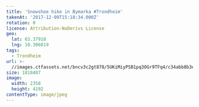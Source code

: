 ```yaml
---
title: 'Snowshoe hike in Bymarka #Trondheim'
takenAt: '2017-12-09T15:18:34.000Z'
rotation: 0
license: Attribution-NoDerivs License
geo:
  lat: 63.37918
  lng: 10.306019
tags:
  - Trondheim
url: >-
  //images.ctfassets.net/bncv3c2gt878/5UKiMiyPSB1pq3OGr9TFq4/c34abb8b3e6d4e3aeaf73ae149d9ba7c/snowshoe-hike-in-bymarka-trondheim_38924557642_o
size: 1818487
image:
  width: 2358
  height: 4192
contentType: image/jpeg
---
```


